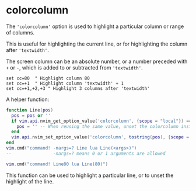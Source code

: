 

# colorcolumn
The `'colorcolumn'` option is used to highlight a particular 
column or range of columns.

This is useful for highlighting the current line, or for highlighting the
column after `'textwidth'`.

The screen column can be an absolute number, or a number preceded with
`+` or `-`, which is added to or subtracted from `'textwidth'`.

```vim
set cc=80  " Highlight column 80 
set cc=+1  " Highlight column 'textwidth' + 1
set cc=+1,+2,+3 " Highlight 3 columns after 'textwidth' 
```

A helper function:
```lua
function Line(pos)
  pos = pos or ''
  if vim.api.nvim_get_option_value('colorcolumn', {scope = "local"}) == tostring(pos) then
    pos = '' -- When reusing the same value, unset the colorcolumn instead.
  end
  vim.api.nvim_set_option_value('colorcolumn', tostring(pos), {scope = "local"})
end
vim.cmd("command! -nargs=? Line lua Line(<args>)")
--                -nargs=? means 0 or 1 arguments are allowed

vim.cmd("command! Line80 lua Line(80)")
```
This function can be used to highlight a particular line, or to unset the 
highlight of the line.  





